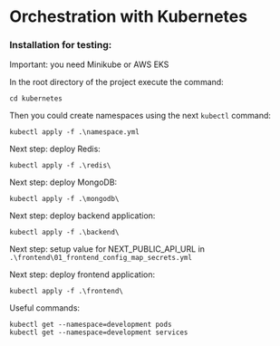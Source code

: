 # Orchestration with Kubernetes

### Installation for testing:

Important: you need Minikube or AWS EKS

In the root directory of the project execute the command:
```
cd kubernetes
```


Then you could create namespaces using the next `kubectl` command:
```
kubectl apply -f .\namespace.yml
```

Next step: deploy Redis:
```
kubectl apply -f .\redis\
```

Next step: deploy MongoDB:
```
kubectl apply -f .\mongodb\
```

Next step: deploy backend application:
```
kubectl apply -f .\backend\
```

Next step: setup value for NEXT_PUBLIC_API_URL in `.\frontend\01_frontend_config_map_secrets.yml`


Next step: deploy frontend application:
```
kubectl apply -f .\frontend\
```

Useful commands:
```
kubectl get --namespace=development pods
kubectl get --namespace=development services
```